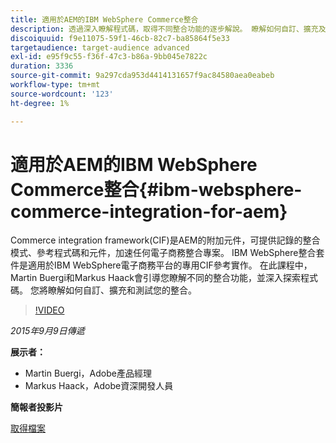 ```yaml
---
title: 適用於AEM的IBM WebSphere Commerce整合
description: 透過深入瞭解程式碼，取得不同整合功能的逐步解說。 瞭解如何自訂、擴充及測試您的整合。
discoiquuid: f9e11075-59f1-46cb-82c7-ba85864f5e33
targetaudience: target-audience advanced
exl-id: e95f9c55-f36f-47c3-b86a-9bb045e7822c
duration: 3336
source-git-commit: 9a297cda953d4414131657f9ac84580aea0eabeb
workflow-type: tm+mt
source-wordcount: '123'
ht-degree: 1%

---
```


# 適用於AEM的IBM WebSphere Commerce整合{#ibm-websphere-commerce-integration-for-aem}

Commerce integration framework(CIF)是AEM的附加元件，可提供記錄的整合模式、參考程式碼和元件，加速任何電子商務整合專案。 IBM WebSphere整合套件是適用於IBM WebSphere電子商務平台的專用CIF參考實作。 在此課程中，Martin Buergi和Markus Haack會引導您瞭解不同的整合功能，並深入探索程式碼。 您將瞭解如何自訂、擴充和測試您的整合。

>[!VIDEO](https://video.tv.adobe.com/v/19375/?quality=9)

*2015年9月9日傳遞*

**展示者：**

* Martin Buergi，Adobe產品經理
* Markus Haack，Adobe資深開發人員

**簡報者投影片**

[取得檔案](assets/150909-aem-gems-ibm-websphere-commerce-integration.pdf)
<!--
[Get back to the Overview](https://helpx.adobe.com/experience-manager/kt/eseminars/gems/aem-index.html)
-->
